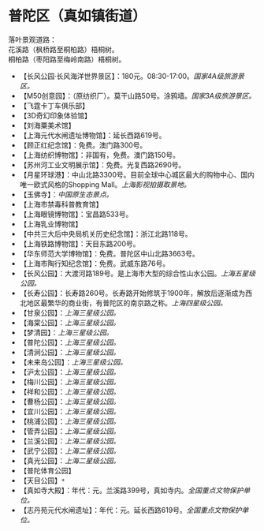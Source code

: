 # 普陀区（真如镇街道）  
落叶景观道路：  
花溪路（枫桥路至桐柏路）梧桐树。   
桐柏路（枣阳路至梅岭南路）梧桐树。   
* 【长风公园·长风海洋世界景区】：180元。08:30-17:00。*国家4A级旅游景区。*  
* 【M50创意园】：（原纺织厂）。莫干山路50号。涂鸦墙。*国家3A级旅游景区。*  
* 【飞霆卡丁车俱乐部】  
* 【3D奇幻印象体验馆】  
* 【刘海粟美术馆】  
* 【上海元代水闸遗址博物馆】：延长西路619号。   
* 【顾正红纪念馆】：免费。澳门路300号。   
* 【上海纺织博物馆】：非国有，免费。澳门路150号。   
* 【苏州河工业文明展示馆】：免费。光复西路2690号。   
* 【月星环球港】：中山北路3300号。目前全球中心城区最大的购物中心、国内唯一欧式风格的Shopping Mall。*上海影视拍摄取景地。*  
* 【玉佛寺】：*中国原生态景点。*  
* 【上海市禁毒科普教育馆】  
* 【上海眼镜博物馆】：宝昌路533号。   
* 【上海乳业博物馆】  
* 【中共三大后中央局机关历史纪念馆】：浙江北路118号。   
* 【上海铁路博物馆】：天目东路200号。   
* 【华东师范大学博物馆】：免费。普陀区中山北路3663号。   
* 【上海市陶行知纪念馆】：免费。武威东路76号。   
* 【长风公园】：大渡河路189号。是上海市大型的综合性山水公园。*上海五星级公园。*  
* 【长寿公园】：长寿路260号。长寿路开始修筑于1900年，解放后逐渐成为西北地区最繁华的商业街，有普陀区的南京路之称。*上海四星级公园。*  
* 【甘泉公园】：*上海三星级公园。*  
* 【海棠公园】：*上海三星级公园。*  
* 【梦清园】：*上海三星级公园。*  
* 【普陀公园】：*上海三星级公园。*  
* 【清涧公园】：*上海三星级公园。*  
* 【未来岛公园】：*上海三星级公园。*  
* 【沪太公园】：*上海三星级公园。*  
* 【梅川公园】：*上海三星级公园。*  
* 【祥和公园】：*上海三星级公园。*  
* 【曹杨公园】：*上海三星级公园。*  
* 【宜川公园】：*上海三星级公园。*  
* 【桃浦公园】：*上海三星级公园。*  
* 【管弄公园】：*上海二星级公园。*  
* 【兰溪公园】：*上海二星级公园。*  
* 【武宁公园】：*上海二星级公园。*  
* 【真光公园】：*上海二星级公园。*  
* 【普陀体育公园】  
* 【天目公园】`*`    
* 【真如寺大殿】：年代：元。兰溪路399号，真如寺内。*全国重点文物保护单位。*  
* 【志丹苑元代水闸遗址】：年代：元。延长西路619号。*全国重点文物保护单位。*  